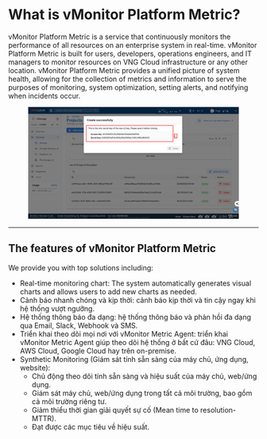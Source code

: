 # What is vMonitor Platform Metric?

vMonitor Platform Metric is a service that continuously monitors the performance of all resources on an enterprise system in real-time. vMonitor Platform Metric is built for users, developers, operations engineers, and IT managers to monitor resources on VNG Cloud infrastructure or any other location. vMonitor Platform Metric provides a unified picture of system health, allowing for the collection of metrics and information to serve the purposes of monitoring, system optimization, setting alerts, and notifying when incidents occur.

<figure><img src="../../../.gitbook/assets/image (24) (1).png" alt=""><figcaption></figcaption></figure>

***

## The features of vMonitor Platform Metric <a href="#vmonitorplatformmetriclagi-cacchucnangchinhcuavmonitorplatformmetric" id="vmonitorplatformmetriclagi-cacchucnangchinhcuavmonitorplatformmetric"></a>

We provide you with top solutions including:

* Real-time monitoring chart: The system automatically generates visual charts and allows users to add new charts as needed.
* Cảnh báo nhanh chóng và kịp thời: cảnh báo kịp thời và tin cậy ngay khi hệ thống vượt ngưỡng.
* Hệ thống thông báo đa dạng: hệ thống thông báo và phản hồi đa dạng qua Email, Slack, Webhook và SMS.
* Triển khai theo dõi mọi nơi với vMonitor Metric Agent: triển khai vMonitor Metric Agent giúp theo dõi hệ thống ở bất cứ đâu: VNG Cloud, AWS Cloud, Google Cloud hay trên on-premise.
* Synthetic Monitoring (Giám sát tính sẵn sàng của máy chủ, ứng dụng, website):
  * Chủ động theo dõi tính sẵn sàng và hiệu suất của máy chủ, web/ứng dụng.
  * Giám sát máy chủ, web/ứng dụng trong tất cả môi trường, bao gồm cả môi trường riêng tư.
  * Giảm thiểu thời gian giải quyết sự cố (Mean time to resolution-MTTR).
  * Đạt được các mục tiêu về hiệu suất.

